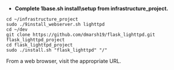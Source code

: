 - **Complete 1base.sh install\setup from infrastructure_project.**

```
cd ~/infrastructure_project
sudo ./9install_webserver.sh lighttpd
cd ~/dev
git clone https://github.com/dmarsh19/flask_lighttpd.git flask_lighttpd_project
cd flask_lighttpd_project
sudo ./install.sh "flask_lighttpd" "/"
```

From a web browser, visit the appropriate URL.

